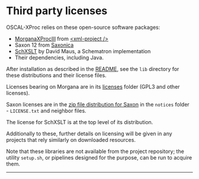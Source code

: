# Third party licenses

OSCAL-XProc relies on these open-source software packages:

- [MorganaXProcIII](https://www.xml-project.com/morganaxproc-iiise.html) from [&lt;xml-project />](https://www.xml-project.com)
- Saxon 12 from [Saxonica](https://www.saxonica.com/)
- [SchXSLT](https://github.com/schxslt/schxslt) by David Maus, a Schematron implementation
- Their dependencies, including Java.

After installation as described in the [README](README.md), see the `lib` directory for these distributions and their license files.

Licenses bearing on Morgana are in its [licenses](lib/MorganaXProc-IIIse-1.3.7/licences/) folder (GPL3 and other licenses).

Saxon licenses are in the [zip file distribution for Saxon](lib/SaxonHE12-3J.zip) in the `notices` folder - `LICENSE.txt` and neighbor files.

The license for SchXSLT is at the top level of its distribution.

Additionally to these, further details on licensing will be given in any projects that rely similarly on downloaded resources.

Note that these libraries are not available from the project repository; the utility `setup.sh`, or pipelines designed for the purpose, can be run to acquire them.


---
